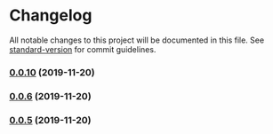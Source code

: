 # Changelog

All notable changes to this project will be documented in this file. See [standard-version](https://github.com/conventional-changelog/standard-version) for commit guidelines.

### [0.0.10](https://github.com/kovboyjder/ui5-middleware-code-coverage/compare/v0.0.8...v0.0.10) (2019-11-20)

### [0.0.6](https://github.com/kovboyjder/ui5-middleware-code-coverage/compare/v0.0.5...v0.0.6) (2019-11-20)

### [0.0.5](https://github.com/kovboyjder/ui5-middleware-code-coverage/compare/v0.0.4...v0.0.5) (2019-11-20)

